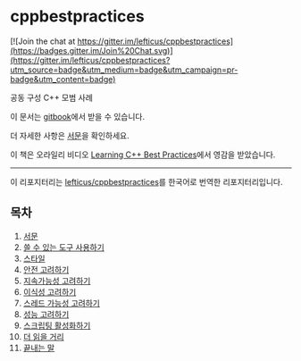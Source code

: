 # cppbestpractices

[![Join the chat at https://gitter.im/lefticus/cppbestpractices](https://badges.gitter.im/Join%20Chat.svg)](https://gitter.im/lefticus/cppbestpractices?utm_source=badge&utm_medium=badge&utm_campaign=pr-badge&utm_content=badge)

공동 구성 C++ 모범 사례

이 문서는 [gitbook](https://www.gitbook.com/book/lefticus/cpp-best-practices)에서 받을 수 있습니다.

더 자세한 사항은 [서문](01-Preface.ko_KR.md)을 확인하세요.

이 책은 오라일리 비디오 [Learning C++ Best Practices](http://shop.oreilly.com/product/0636920049814.do)에서 영감을 받았습니다.

----

이 리포지터리는 [lefticus/cppbestpractices](https://github.com/lefticus/cppbestpractices)를 한국어로 번역한 리포지터리입니다.

## 목차

 1. [서문](01-Preface.ko_KR.md)
 2. [쓸 수 있는 도구 사용하기](02-Use_the_Tools_Available.ko_KR.md)
 3. [스타일](03-Style.ko_KR.md)
 4. [안전 고려하기](04-Considering_Safety.ko_KR.md)
 5. [지속가능성 고려하기](05-Considering_Maintainability.ko_KR.md)
 6. [이식성 고려하기](06-Considering_Portability.ko_KR.md)
 7. [스레드 가능성 고려하기](07-Considering_Threadability.ko_KR.md)
 8. [성능 고려하기](08-Considering_Performance.ko_KR.md)
 9. [스크립팅 활성화하기](09-Enable_Scripting.ko_KR.md)
 10. [더 읽을 거리](10-Further_Reading.ko_KR.md)
 11. [끝내는 말](11-Final_Thoughts.ko_KR.md)
